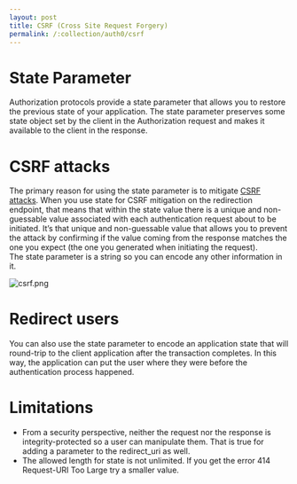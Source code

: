 ```yaml
---
layout: post
title: CSRF (Cross Site Request Forgery)
permalink: /:collection/auth0/csrf
---
```


# State Parameter
Authorization protocols provide a state parameter that allows you to restore the previous state of your application. The state parameter preserves some state object set by the client in the Authorization request and makes it available to the client in the response.

# CSRF attacks
The primary reason for using the state parameter is to mitigate [CSRF attacks](https://en.wikipedia.org/wiki/Cross-site_request_forgery).
When you use state for CSRF mitigation on the redirection endpoint, that means that within the state value there is a unique and non-guessable value associated with each authentication request about to be initiated. It’s that unique and non-guessable value that allows you to prevent the attack by confirming if the value coming from the response matches the one you expect (the one you generated when initiating the request). The state parameter is a string so you can encode any other information in it.

![csrf.png]({{site.cdn}}/auth0/csrf.png)

# Redirect users
You can also use the state parameter to encode an application state that will round-trip to the client application after the transaction completes. In this way, the application can put the user where they were before the authentication process happened.
 
# Limitations
- From a security perspective, neither the request nor the response is integrity-protected so a user can manipulate them. That is true for adding a parameter to the redirect_uri as well.
- The allowed length for state is not unlimited. If you get the error 414 Request-URI Too Large try a smaller value.
